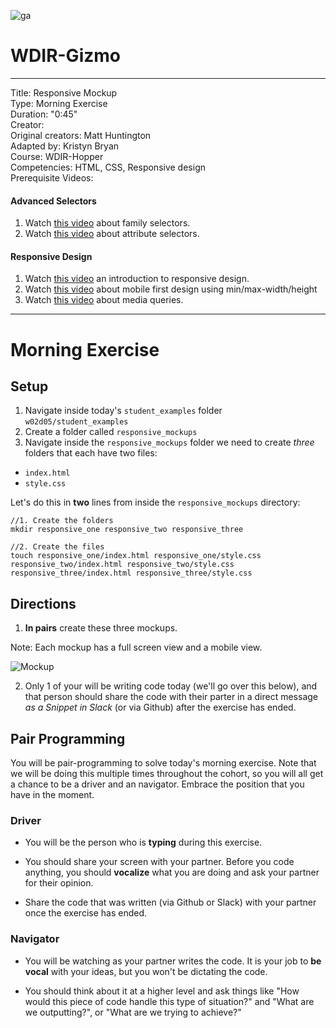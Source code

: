 ![ga](http://mobbook.generalassemb.ly/ga_cog.png)

# WDIR-Gizmo

---
Title: Responsive Mockup<br>
Type: Morning Exercise <br>
Duration: "0:45"<br>
Creator:<br>
    Original creators: Matt Huntington<br>
    Adapted by: Kristyn Bryan<br>
    Course: WDIR-Hopper<br>
Competencies: HTML, CSS, Responsive design <br>
Prerequisite Videos:
#### Advanced Selectors
1. Watch [this video](https://www.youtube.com/watch?v=Zudl-fCDSdM&index=14&list=PLdnONIhPScST0Vy4LrIZiYKpFNoxgyH7J) about family selectors.
1. Watch [this video](https://www.youtube.com/watch?v=PuF0drOMN3E&index=15&list=PLdnONIhPScST0Vy4LrIZiYKpFNoxgyH7J) about attribute selectors.

#### Responsive Design
1. Watch [this video](https://www.youtube.com/watch?v=BsuCBmzLf_U&index=21&list=PLdnONIhPScST0Vy4LrIZiYKpFNoxgyH7J) an introduction to responsive design.
1. Watch [this video](https://www.youtube.com/watch?v=iQIj7Lu64M4&index=22&list=PLdnONIhPScST0Vy4LrIZiYKpFNoxgyH7J) about mobile first design using min/max-width/height
1. Watch [this video](https://www.youtube.com/watch?v=GYygtVolViM&index=23&list=PLdnONIhPScST0Vy4LrIZiYKpFNoxgyH7J) about media queries.

---

# Morning Exercise

## Setup

1. Navigate inside today's `student_examples` folder `w02d05/student_examples`
2. Create a folder called `responsive_mockups`
3. Navigate inside the `responsive_mockups` folder we need to create *three* folders that each have two files:
 - `index.html`
 - `style.css`

Let's do this in **two** lines from inside the `responsive_mockups` directory:

```
//1. Create the folders
mkdir responsive_one responsive_two responsive_three
```

```
//2. Create the files
touch responsive_one/index.html responsive_one/style.css  responsive_two/index.html responsive_two/style.css responsive_three/index.html responsive_three/style.css
```

## Directions

1. **In pairs** create these three mockups.

Note: Each mockup has a full screen view and a mobile view.

![Mockup](https://i.imgur.com/NZ0moP0.png)

2. Only 1 of your will be writing code today (we'll go over this below), and that person should share the code with their parter in a direct message *as a Snippet in Slack* (or via Github) after the exercise has ended.

## Pair Programming
You will be pair-programming to solve today's morning exercise. Note that we will be doing this multiple times throughout the cohort, so you will all get a chance to be a driver and an navigator. Embrace the position that you have in the moment.

### Driver
- You will be the person who is **typing** during this exercise.

- You should share your screen with your partner. Before you code anything, you should **vocalize** what you are doing and ask your partner for their opinion.

- Share the code that was written (via Github or Slack) with your partner once the exercise has ended.

### Navigator
- You will be watching as your partner writes the code. It is your job to **be vocal** with your ideas, but you won't be dictating the code.

- You should think about it at a higher level and ask things like "How would this piece of code handle this type of situation?" and "What are we outputting?", or "What are we trying to achieve?"
